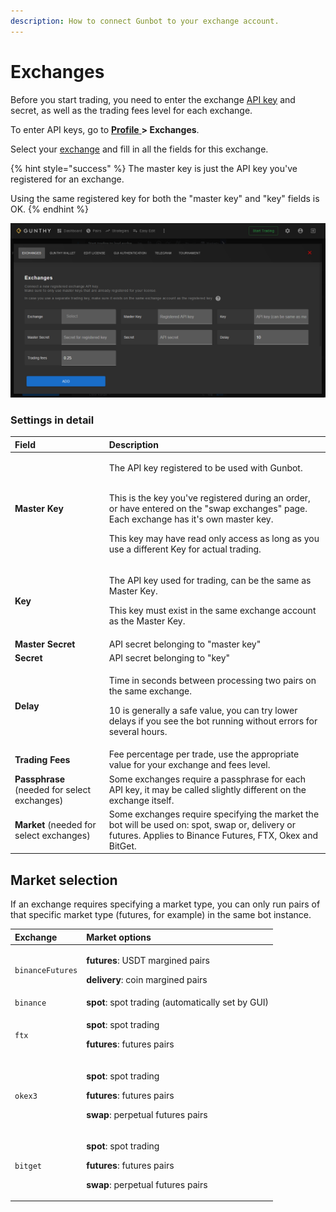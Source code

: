 ```yaml
---
description: How to connect Gunbot to your exchange account.
---
```


# Exchanges

Before you start trading, you need to enter the exchange [API key](../../about/supported-exchanges/creating-api-keys.md) and secret, as well as the trading fees level for each exchange.

To enter API keys, go to [**Profile** ](http://localhost:5000/profile)**&gt; Exchanges**.

Select your [exchange](../../about/supported-exchanges/) and fill in all the fields for this exchange.

{% hint style="success" %}
The master key is just the API key you've registered for an exchange.

Using the same registered key for both the "master key" and "key" fields is OK.
{% endhint %}

![](../../.gitbook/assets/image%20%286%29%20%281%29%20%281%29.png)

### Settings in detail

<table>
  <thead>
    <tr>
      <th style="text-align:left">Field</th>
      <th style="text-align:left">Description</th>
    </tr>
  </thead>
  <tbody>
    <tr>
      <td style="text-align:left"><b>Master Key</b>
      </td>
      <td style="text-align:left">
        <p>The API key registered to be used with Gunbot.</p>
        <p>
          <br />This is the key you&apos;ve registered during an order, or have entered
          on the &quot;swap exchanges&quot; page. Each exchange has it&apos;s own
          master key.
          <br />
        </p>
        <p>This key may have read only access as long as you use a different Key
          for actual trading.</p>
      </td>
    </tr>
    <tr>
      <td style="text-align:left"><b>Key</b>
      </td>
      <td style="text-align:left">
        <p>The API key used for trading, can be the same as Master Key.</p>
        <p>This key must exist in the same exchange account as the Master Key.</p>
      </td>
    </tr>
    <tr>
      <td style="text-align:left"><b>Master Secret</b>
      </td>
      <td style="text-align:left">API secret belonging to &quot;master key&quot;</td>
    </tr>
    <tr>
      <td style="text-align:left"><b>Secret</b>
      </td>
      <td style="text-align:left">API secret belonging to &quot;key&quot;</td>
    </tr>
    <tr>
      <td style="text-align:left"><b>Delay</b>
      </td>
      <td style="text-align:left">
        <p>Time in seconds between processing two pairs on the same exchange.</p>
        <p>10 is generally a safe value, you can try lower delays if you see the
          bot running without errors for several hours.</p>
      </td>
    </tr>
    <tr>
      <td style="text-align:left"><b>Trading Fees</b>
      </td>
      <td style="text-align:left">Fee percentage per trade, use the appropriate value for your exchange
        and fees level.</td>
    </tr>
    <tr>
      <td style="text-align:left"><b>Passphrase</b> (needed for select exchanges)</td>
      <td style="text-align:left">Some exchanges require a passphrase for each API key, it may be called
        slightly different on the exchange itself.</td>
    </tr>
    <tr>
      <td style="text-align:left"><b>Market</b> (needed for select exchanges)</td>
      <td style="text-align:left">Some exchanges require specifying the market the bot will be used on:
        spot, swap or, delivery or futures. Applies to Binance Futures, FTX, Okex
        and BitGet.</td>
    </tr>
  </tbody>
</table>

## Market selection

If an exchange requires specifying a market type, you can only run pairs of that specific market type \(futures, for example\) in the same bot instance.

<table>
  <thead>
    <tr>
      <th style="text-align:left">Exchange</th>
      <th style="text-align:left">Market options</th>
    </tr>
  </thead>
  <tbody>
    <tr>
      <td style="text-align:left"><code>binanceFutures</code>
      </td>
      <td style="text-align:left">
        <p><b>futures</b>: USDT margined pairs</p>
        <p><b>delivery</b>: coin margined pairs</p>
      </td>
    </tr>
    <tr>
      <td style="text-align:left"><code>binance</code>
      </td>
      <td style="text-align:left"><b>spot</b>: spot trading (automatically set by GUI)</td>
    </tr>
    <tr>
      <td style="text-align:left"><code>ftx</code>
      </td>
      <td style="text-align:left">
        <p><b>spot</b>: spot trading</p>
        <p><b>futures</b>: futures pairs</p>
      </td>
    </tr>
    <tr>
      <td style="text-align:left"><code>okex3</code>
      </td>
      <td style="text-align:left">
        <p><b>spot</b>: spot trading</p>
        <p><b>futures</b>: futures pairs</p>
        <p><b>swap</b>: perpetual futures pairs</p>
      </td>
    </tr>
    <tr>
      <td style="text-align:left"><code>bitget</code>
      </td>
      <td style="text-align:left">
        <p><b>spot</b>: spot trading</p>
        <p><b>futures</b>: futures pairs</p>
        <p><b>swap</b>: perpetual futures pairs</p>
      </td>
    </tr>
  </tbody>
</table>


